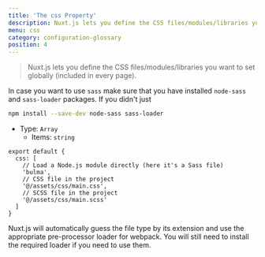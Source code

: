 ```yaml
---
title: 'The css Property'
description: Nuxt.js lets you define the CSS files/modules/libraries you want to set globally (included in every page).
menu: css
category: configuration-glossary
position: 4
---
```


> Nuxt.js lets you define the CSS files/modules/libraries you want to set globally (included in every page).

In case you want to use `sass` make sure that you have installed `node-sass` and `sass-loader` packages. If you didn't just

```sh
npm install --save-dev node-sass sass-loader
```

- Type: `Array`
  - Items: `string`

```js{}[nuxt.config.js]
export default {
  css: [
    // Load a Node.js module directly (here it's a Sass file)
    'bulma',
    // CSS file in the project
    '@/assets/css/main.css',
    // SCSS file in the project
    '@/assets/css/main.scss'
  ]
}
```

Nuxt.js will automatically guess the file type by its extension and use the appropriate pre-processor loader for webpack. You will still need to install the required loader if you need to use them.
